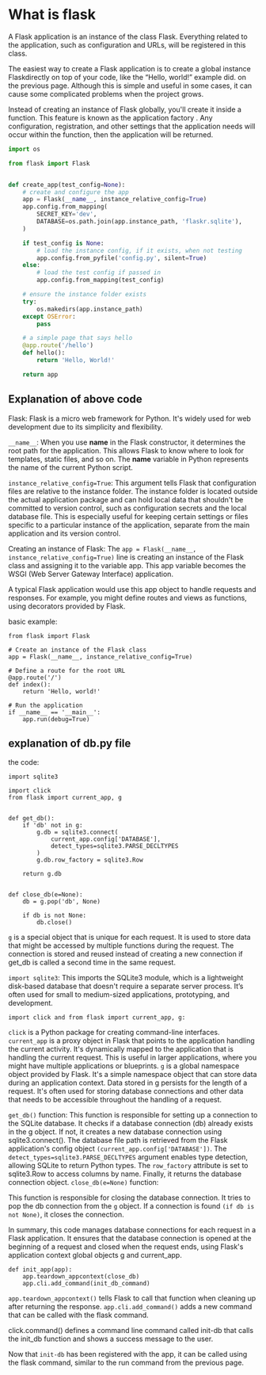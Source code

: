 # What is flask

A Flask application is an instance of the class Flask. Everything related to the application, such as configuration and URLs, will be registered in this class.

The easiest way to create a Flask application is to create a global instance Flaskdirectly on top of your code, like the “Hello, world!” example did. on the previous page. Although this is simple and useful in some cases, it can cause some complicated problems when the project grows.

Instead of creating an instance of Flask globally, you'll create it inside a function. This feature is known as the application factory . Any configuration, registration, and other settings that the application needs will occur within the function, then the application will be returned.


```python
import os

from flask import Flask


def create_app(test_config=None):
    # create and configure the app
    app = Flask(__name__, instance_relative_config=True)
    app.config.from_mapping(
        SECRET_KEY='dev',
        DATABASE=os.path.join(app.instance_path, 'flaskr.sqlite'),
    )

    if test_config is None:
        # load the instance config, if it exists, when not testing
        app.config.from_pyfile('config.py', silent=True)
    else:
        # load the test config if passed in
        app.config.from_mapping(test_config)

    # ensure the instance folder exists
    try:
        os.makedirs(app.instance_path)
    except OSError:
        pass

    # a simple page that says hello
    @app.route('/hello')
    def hello():
        return 'Hello, World!'

    return app
```

## Explanation of above code

Flask: Flask is a micro web framework for Python. It's widely used for web development due to its simplicity and flexibility.

`__name__`: When you use __name__ in the Flask constructor, it determines the root path for the application. This allows Flask to know where to look for templates, static files, and so on. The __name__ variable in Python represents the name of the current Python script.

`instance_relative_config=True`: This argument tells Flask that configuration files are relative to the instance folder. The instance folder is located outside the actual application package and can hold local data that shouldn't be committed to version control, such as configuration secrets and the local database file. This is especially useful for keeping certain settings or files specific to a particular instance of the application, separate from the main application and its version control.

Creating an instance of Flask: The `app = Flask(__name__, instance_relative_config=True)` line is creating an instance of the Flask class and assigning it to the variable app. This app variable becomes the WSGI (Web Server Gateway Interface) application.

A typical Flask application would use this app object to handle requests and responses. For example, you might define routes and views as functions, using decorators provided by Flask. 

basic example:

```python3
from flask import Flask

# Create an instance of the Flask class
app = Flask(__name__, instance_relative_config=True)

# Define a route for the root URL
@app.route('/')
def index():
    return 'Hello, world!'

# Run the application
if __name__ == '__main__':
    app.run(debug=True)
```


## explanation of db.py file

the code:

```python3
import sqlite3

import click
from flask import current_app, g


def get_db():
    if 'db' not in g:
        g.db = sqlite3.connect(
            current_app.config['DATABASE'],
            detect_types=sqlite3.PARSE_DECLTYPES
        )
        g.db.row_factory = sqlite3.Row

    return g.db


def close_db(e=None):
    db = g.pop('db', None)

    if db is not None:
        db.close()
```

`g` is a special object that is unique for each request. It is used to store data that might be accessed by multiple functions during the request. The connection is stored and reused instead of creating a new connection if get_db is called a second time in the same request.

`import sqlite3`: This imports the SQLite3 module, which is a lightweight disk-based database that doesn't require a separate server process. It’s often used for small to medium-sized applications, prototyping, and development.

```
import click and from flask import current_app, g:
```

`click` is a Python package for creating command-line interfaces.
`current_app` is a proxy object in Flask that points to the application handling the current activity. It's dynamically mapped to the application that is handling the current request. This is useful in larger applications, where you might have multiple applications or blueprints.
`g` is a global namespace object provided by Flask. It's a simple namespace object that can store data during an application context. Data stored in g persists for the length of a request. It's often used for storing database connections and other data that needs to be accessible throughout the handling of a request.

`get_db()` function:
This function is responsible for setting up a connection to the SQLite database.
It checks if a database connection (db) already exists in the g object. If not, it creates a new database connection using sqlite3.connect(). The database file path is retrieved from the Flask application's config object `(current_app.config['DATABASE'])`.
The `detect_types=sqlite3.PARSE_DECLTYPES` argument enables type detection, allowing SQLite to return Python types.
The `row_factory` attribute is set to sqlite3.Row to access columns by name.
Finally, it returns the database connection object.
`close_db(e=None)` function:

This function is responsible for closing the database connection.
It tries to pop the db connection from the `g` object. If a connection is found `(if db is not None)`, it closes the connection.

In summary, this code manages database connections for each request in a Flask application. It ensures that the database connection is opened at the beginning of a request and closed when the request ends, using Flask's application context global objects g and current_app.


```python3
def init_app(app):
    app.teardown_appcontext(close_db)
    app.cli.add_command(init_db_command)
```

`app.teardown_appcontext()` tells Flask to call that function when cleaning up after returning the response.
`app.cli.add_command()` adds a new command that can be called with the flask command.

click.command() defines a command line command called init-db that calls the init_db function and shows a success message to the user.

Now that `init-db` has been registered with the app, it can be called using the flask command, similar to the run command from the previous page.

